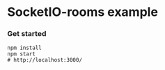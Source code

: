 # SocketIO-rooms example

### Get started

    npm install
    npm start
    # http://localhost:3000/
